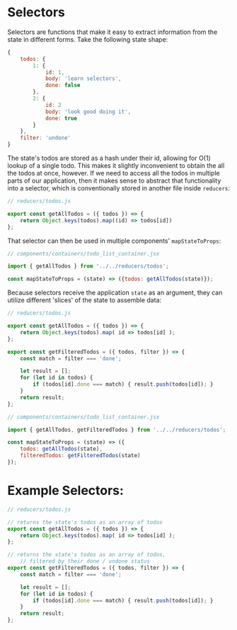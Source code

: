 # Selectors

Selectors are functions that make it easy to extract information from the state
in different forms. Take the following state shape:

```javascript
{
	todos: {
		1: {
			id: 1,
			body: 'learn selectors',
			done: false
		},
		2: {
			id: 2
			body: 'look good doing it',
			done: true
		}
	},
	filter: 'undone'
}
```

The state's todos are stored as a hash under their id, allowing for O(1) lookup
of a single todo. This makes it slightly inconvenient to obtain the all the
todos at once, however. If we need to access all the todos in multiple parts of
our application, then it makes sense to abstract that functionality into a
selector, which is conventionally stored in another file inside `reducers`:

```js
// reducers/todos.js

export const getAllTodos = ({ todos }) => {
	return Object.keys(todos).map((id) => todos[id])
};
```

That selector can then be used in multiple components' `mapStateToProps`:

```js
// components/containers/todo_list_container.jsx

import { getAllTodos } from '../../reducers/todos';

const mapStateToProps = (state) => ({todos: getAllTodos(state)});
```

Because selectors receive the application `state` as an argument, they can
utilize  different 'slices' of the state to assemble data:

```js
// reducers/todos.js

export const getAllTodos = ({ todos }) => {
	return Object.keys(todos).map( id => todos[id] );
};

export const getFilteredTodos = ({ todos, filter }) => {
	const match = filter === 'done';

	let result = [];
	for (let id in todos) {
		if (todos[id].done === match) { result.push(todos[id]); }
	}
	return result;
};

// components/containers/todo_list_container.jsx

import { getAllTodos, getFilteredTodos } from '../../reducers/todos';

const mapStateToProps = (state) => ({
	todos: getAllTodos(state),
	filteredTodos: getFilteredTodos(state)
});
```

# Example Selectors:

```js
// reducers/todos.js

// returns the state's todos as an array of todos
export const getAllTodos = ({ todos }) => {
	return Object.keys(todos).map( id => todos[id] );
};

// returns the state's todos as an array of todos,
	// filtered by their done / undone status
export const getFilteredTodos = ({ todos, filter }) => {
	const match = filter === 'done';

	let result = [];
	for (let id in todos) {
		if (todos[id].done === match) { result.push(todos[id]); }
	}
	return result;
};
```